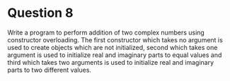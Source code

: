 Question 8
=======

Write a program to perform addition of two complex numbers using constructor
overloading. The first constructor which takes no argument is used to create
objects which are not initialized, second which takes one argument is used to
initialize real and imaginary parts to equal values and third which takes two
arguments is used to initialize real and imaginary parts to two different values.